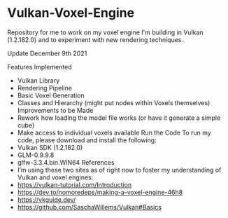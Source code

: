 # Vulkan-Voxel-Engine
Repository for me to work on my voxel engine I'm building in Vulkan (1.2.182.0) and to experiment with new rendering techniques.

Update December 9th 2021

Features Implemented
*	Vulkan Library
  *	Rendering Pipeline
*	Basic Voxel Generation
  *	Classes and Hierarchy (might put nodes within Voxels themselves)
Improvements to be Made
*	Rework how loading the model file works (or have it generate a simple cube)
*	Make access to individual voxels available
Run the Code
To run my code, please download and install the following:
  *	Vulkan SDK (1.2.182.0)
  *	GLM-0.9.9.8
  *	glfw-3.3.4.bin.WIN64
References
*	I’m using these two sites as of right now to foster my understanding of Vulkan and voxel engines:
  *	https://vulkan-tutorial.com/Introduction
  *	https://dev.to/nomoredeps/making-a-voxel-engine-46h8
  *	https://vkguide.dev/ 
  *	https://github.com/SaschaWillems/Vulkan#Basics 


